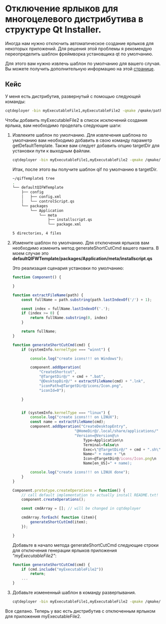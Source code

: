 # Отключение ярлыков для многоцелевого дистрибутива в структуре Qt Installer.

Иногда нам нужно отключить автоматическое создание ярлыков для некоторых приложений.
Для решения этой проблемы я рекомендую переопределить шаблон фреймворка установщика qt по умолчанию.

Для этого вам нужно извлечь шаблон по умолчанию для вашего случая. Вы можете получить дополнительную информацию на этой [странице](ExtractDefaultsTemplates.md).

## Кейс

У меня есть дистрибутив, развернутый с помощью следующей команды:

``` bash
cqtdeployer -bin myExecutableFile1,myExecutableFile2 -qmake /qmake/path qif
```

Чтобы добавить myExecutableFile2 в список исключений создания ярлыка, вам необходимо проделать следующие шаги:



1. Извлеките шаблон по умолчанию.
    Для извлечения шаблона по умолчанию вам необходимо добавить в свою команду параметр getDefaultTemplate. Также вам следует добавить опцию targetDir для установки пути к выходным файлам.

    ``` bash
    cqtdeployer -bin myExecutableFile1,myExecutableFile2 -qmake /qmake/path qif getDefaultTemplate -targetDir qifTemplate
    ```

    Итак, после этого вы получите шаблон qif по умолчанию в targetDir.
    ``` bash 
    ~/qifTemplate$ tree
    .
    └── defaultQIFWTemplate
        ├── config
        │   ├── config.xml
        │   └── controlScript.qs
        └── packages
            └── Application
                └── meta
                    ├── installscript.qs
                    └── package.xml

    5 directories, 4 files

    ```

2. Измените шаблон по умолчанию.
    Для отключения ярлыков вам необходимо изменить метод generateShortCutCmd вашего пакета. В моем случае это **defaultQIFWTemplate/packages/Application/meta/installscript.qs**

    Это реализация сценария установки по умолчанию:
    ``` js
    function Component() {

    }

    function extractFileName(path) {
        const fullName = path.substring(path.lastIndexOf('/') + 1);

        const index = fullName.lastIndexOf('.');
        if (index >= 0) {
            return fullName.substring(0, index)
        }

        return fullName;
    }

    function generateShortCutCmd(cmd) {
        if (systemInfo.kernelType === "winnt") {

            console.log("create icons!!! on Windows");

            component.addOperation(
                "CreateShortcut",
                "@TargetDir@/" + cmd + ".bat",
                "@DesktopDir@/" + extractFileName(cmd) + ".lnk",
                "iconPath=@TargetDir@/icons/Icon.png",
                "iconId=0");

        }


        if (systemInfo.kernelType === "linux") {
            console.log("create icons!!! on LINUX");
            const name = extractFileName(cmd);
            component.addOperation("CreateDesktopEntry",
                                "@HomeDir@/.local/share/applications/" + name + ".desktop",
                                "Version=@Version@\n
                                    Type=Application\n
                                    Terminal=false\n
                                    Exec=\"@TargetDir@/" + cmd + ".sh\"\n
                                    Name=" + name + "\n
                                    Icon=@TargetDir@/icons/Icon.png\n
                                    Name[en_US]=" + name);

            console.log("create icons!!! on LINUX done");
        }
    }

    Component.prototype.createOperations = function() {
        // call default implementation to actually install README.txt!
        component.createOperations();

        const cmdArray = []; // will be changed in cqtdeployer

        cmdArray.forEach( function (item){
            generateShortCutCmd(item);
        });

    }
    ```

    Добавьте в начало метода generateShortCutCmd следующие строки для отключения генерации ярлыков приложения *"myExecutableFile2"*:

    ``` js
    function generateShortCutCmd(cmd) {
        if (cmd.include("myExecutableFile2"))
            return;
        ...
    }
    ```

3. Добавьте измененный шаблон в команду развертывания.
    ``` bash
    cqtdeployer -bin myExecutableFile1,myExecutableFile2 -qmake /qmake/path qif qifTemplate/defaultQIFWTemplate
    ```

Все сделано. Теперь у вас есть дистрибутив с отключенным ярлыком для приложения myExecutableFile2. 

